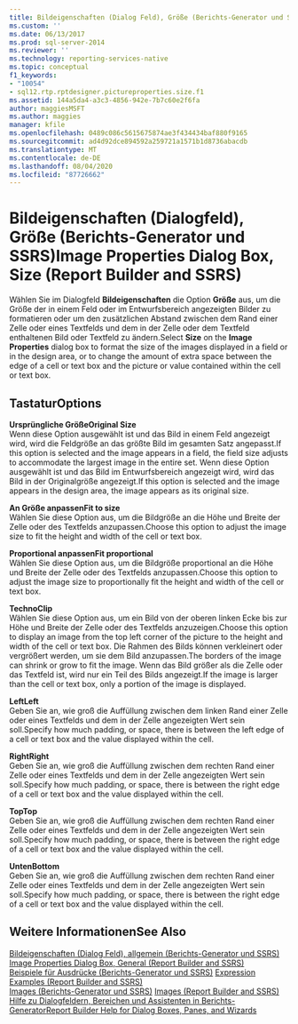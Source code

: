 ```yaml
---
title: Bildeigenschaften (Dialog Feld), Größe (Berichts-Generator und SSRS) | Microsoft-Dokumentation
ms.custom: ''
ms.date: 06/13/2017
ms.prod: sql-server-2014
ms.reviewer: ''
ms.technology: reporting-services-native
ms.topic: conceptual
f1_keywords:
- "10054"
- sql12.rtp.rptdesigner.pictureproperties.size.f1
ms.assetid: 144a5da4-a3c3-4856-942e-7b7c60e2f6fa
author: maggiesMSFT
ms.author: maggies
manager: kfile
ms.openlocfilehash: 0489c086c5615675874ae3f434434baf880f9165
ms.sourcegitcommit: ad4d92dce894592a259721a1571b1d8736abacdb
ms.translationtype: MT
ms.contentlocale: de-DE
ms.lasthandoff: 08/04/2020
ms.locfileid: "87726662"
---
```

# <a name="image-properties-dialog-box-size-report-builder-and-ssrs"></a><span data-ttu-id="efd97-102">Bildeigenschaften (Dialogfeld), Größe (Berichts-Generator und SSRS)</span><span class="sxs-lookup"><span data-stu-id="efd97-102">Image Properties Dialog Box, Size (Report Builder and SSRS)</span></span>
  <span data-ttu-id="efd97-103">Wählen Sie im Dialogfeld **Bildeigenschaften** die Option **Größe** aus, um die Größe der in einem Feld oder im Entwurfsbereich angezeigten Bilder zu formatieren oder um den zusätzlichen Abstand zwischen dem Rand einer Zelle oder eines Textfelds und dem in der Zelle oder dem Textfeld enthaltenen Bild oder Textfeld zu ändern.</span><span class="sxs-lookup"><span data-stu-id="efd97-103">Select **Size** on the **Image Properties** dialog box to format the size of the images displayed in a field or in the design area, or to change the amount of extra space between the edge of a cell or text box and the picture or value contained within the cell or text box.</span></span>  
  
## <a name="options"></a><span data-ttu-id="efd97-104">Tastatur</span><span class="sxs-lookup"><span data-stu-id="efd97-104">Options</span></span>  
 <span data-ttu-id="efd97-105">**Ursprüngliche Größe**</span><span class="sxs-lookup"><span data-stu-id="efd97-105">**Original Size**</span></span>  
 <span data-ttu-id="efd97-106">Wenn diese Option ausgewählt ist und das Bild in einem Feld angezeigt wird, wird die Feldgröße an das größte Bild im gesamten Satz angepasst.</span><span class="sxs-lookup"><span data-stu-id="efd97-106">If this option is selected and the image appears in a field, the field size adjusts to accommodate the largest image in the entire set.</span></span> <span data-ttu-id="efd97-107">Wenn diese Option ausgewählt ist und das Bild im Entwurfsbereich angezeigt wird, wird das Bild in der Originalgröße angezeigt.</span><span class="sxs-lookup"><span data-stu-id="efd97-107">If this option is selected and the image appears in the design area, the image appears as its original size.</span></span>  
  
 <span data-ttu-id="efd97-108">**An Größe anpassen**</span><span class="sxs-lookup"><span data-stu-id="efd97-108">**Fit to size**</span></span>  
 <span data-ttu-id="efd97-109">Wählen Sie diese Option aus, um die Bildgröße an die Höhe und Breite der Zelle oder des Textfelds anzupassen.</span><span class="sxs-lookup"><span data-stu-id="efd97-109">Choose this option to adjust the image size to fit the height and width of the cell or text box.</span></span>  
  
 <span data-ttu-id="efd97-110">**Proportional anpassen**</span><span class="sxs-lookup"><span data-stu-id="efd97-110">**Fit proportional**</span></span>  
 <span data-ttu-id="efd97-111">Wählen Sie diese Option aus, um die Bildgröße proportional an die Höhe und Breite der Zelle oder des Textfelds anzupassen.</span><span class="sxs-lookup"><span data-stu-id="efd97-111">Choose this option to adjust the image size to proportionally fit the height and width of the cell or text box.</span></span>  
  
 <span data-ttu-id="efd97-112">**Techno**</span><span class="sxs-lookup"><span data-stu-id="efd97-112">**Clip**</span></span>  
 <span data-ttu-id="efd97-113">Wählen Sie diese Option aus, um ein Bild von der oberen linken Ecke bis zur Höhe und Breite der Zelle oder des Textfelds anzuzeigen.</span><span class="sxs-lookup"><span data-stu-id="efd97-113">Choose this option to display an image from the top left corner of the picture to the height and width of the cell or text box.</span></span> <span data-ttu-id="efd97-114">Die Rahmen des Bilds können verkleinert oder vergrößert werden, um sie dem Bild anzupassen.</span><span class="sxs-lookup"><span data-stu-id="efd97-114">The borders of the image can shrink or grow to fit the image.</span></span> <span data-ttu-id="efd97-115">Wenn das Bild größer als die Zelle oder das Textfeld ist, wird nur ein Teil des Bilds angezeigt.</span><span class="sxs-lookup"><span data-stu-id="efd97-115">If the image is larger than the cell or text box, only a portion of the image is displayed.</span></span>  
  
 <span data-ttu-id="efd97-116">**Left**</span><span class="sxs-lookup"><span data-stu-id="efd97-116">**Left**</span></span>  
 <span data-ttu-id="efd97-117">Geben Sie an, wie groß die Auffüllung zwischen dem linken Rand einer Zelle oder eines Textfelds und dem in der Zelle angezeigten Wert sein soll.</span><span class="sxs-lookup"><span data-stu-id="efd97-117">Specify how much padding, or space, there is between the left edge of a cell or text box and the value displayed within the cell.</span></span>  
  
 <span data-ttu-id="efd97-118">**Right**</span><span class="sxs-lookup"><span data-stu-id="efd97-118">**Right**</span></span>  
 <span data-ttu-id="efd97-119">Geben Sie an, wie groß die Auffüllung zwischen dem rechten Rand einer Zelle oder eines Textfelds und dem in der Zelle angezeigten Wert sein soll.</span><span class="sxs-lookup"><span data-stu-id="efd97-119">Specify how much padding, or space, there is between the right edge of a cell or text box and the value displayed within the cell.</span></span>  
  
 <span data-ttu-id="efd97-120">**Top**</span><span class="sxs-lookup"><span data-stu-id="efd97-120">**Top**</span></span>  
 <span data-ttu-id="efd97-121">Geben Sie an, wie groß die Auffüllung zwischen dem rechten Rand einer Zelle oder eines Textfelds und dem in der Zelle angezeigten Wert sein soll.</span><span class="sxs-lookup"><span data-stu-id="efd97-121">Specify how much padding, or space, there is between the right edge of a cell or text box and the value displayed within the cell.</span></span>  
  
 <span data-ttu-id="efd97-122">**Unten**</span><span class="sxs-lookup"><span data-stu-id="efd97-122">**Bottom**</span></span>  
 <span data-ttu-id="efd97-123">Geben Sie an, wie groß die Auffüllung zwischen dem rechten Rand einer Zelle oder eines Textfelds und dem in der Zelle angezeigten Wert sein soll.</span><span class="sxs-lookup"><span data-stu-id="efd97-123">Specify how much padding, or space, there is between the right edge of a cell or text box and the value displayed within the cell.</span></span>  
  
## <a name="see-also"></a><span data-ttu-id="efd97-124">Weitere Informationen</span><span class="sxs-lookup"><span data-stu-id="efd97-124">See Also</span></span>  
 <span data-ttu-id="efd97-125">[Bildeigenschaften (Dialog Feld), allgemein &#40;Berichts-Generator und SSRS&#41;](../../2014/reporting-services/image-properties-dialog-box-general-report-builder-and-ssrs.md) </span><span class="sxs-lookup"><span data-stu-id="efd97-125">[Image Properties Dialog Box, General &#40;Report Builder and SSRS&#41;](../../2014/reporting-services/image-properties-dialog-box-general-report-builder-and-ssrs.md) </span></span>  
 <span data-ttu-id="efd97-126">[Beispiele für Ausdrücke &#40;Berichts-Generator und SSRS&#41;](report-design/expression-examples-report-builder-and-ssrs.md) </span><span class="sxs-lookup"><span data-stu-id="efd97-126">[Expression Examples &#40;Report Builder and SSRS&#41;](report-design/expression-examples-report-builder-and-ssrs.md) </span></span>  
 <span data-ttu-id="efd97-127">[Images &#40;Berichts-Generator und SSRS&#41;](report-design/images-report-builder-and-ssrs.md) </span><span class="sxs-lookup"><span data-stu-id="efd97-127">[Images &#40;Report Builder and SSRS&#41;](report-design/images-report-builder-and-ssrs.md) </span></span>  
 [<span data-ttu-id="efd97-128">Hilfe zu Dialogfeldern, Bereichen und Assistenten in Berichts-Generator</span><span class="sxs-lookup"><span data-stu-id="efd97-128">Report Builder Help for Dialog Boxes, Panes, and Wizards</span></span>](../../2014/reporting-services/report-builder-help-for-dialog-boxes-panes-and-wizards.md)  
  
  
